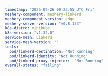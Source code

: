 ```yaml
---
timestamp: "2025-09-26 00:23:55 UTC Fri"
meshery-component: meshery-linkerd
meshery-component-version: edge
meshery-server-version: "v0.8.133"
k8s-distro: minikube
k8s-version: "v1.32.0"
service-mesh: Linkerd
service-mesh-version: ""
tests:
  pod/linkerd-destination: "Not Running"
  pod/linkerd-identity: "Not Running"
  pod/linkerd-proxy-injector:  "Not Running"
overall-status: "failing"
---
```

